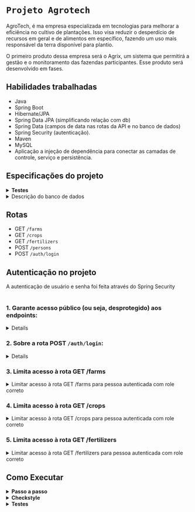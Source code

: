 # `Projeto Agrotech`

AgroTech, é ma empresa especializada em tecnologias para melhorar a eficiência no cultivo de plantações. Isso visa reduzir
o desperdício de recursos em geral e de alimentos em específico, fazendo um uso mais responsável da
terra disponível para plantio.

O primeiro produto dessa empresa será o Agrix, um sistema que permitirá a gestão e o monitoramento
das fazendas participantes. Esse produto será desenvolvido em fases.



## Habilidades trabalhadas

- Java
- Spring Boot
- Hibernate/JPA
- Spring Data JPA (simplificando relação com db)
- Spring Data (campos de data nas rotas da API e no banco de dados)
- Spring Security (autenticação).
- Maven
- MySQL
- Aplicação a injeção de dependência para conectar as camadas de controle, serviço e persistência.


## Especificações do projeto

<details>
<summary><strong>Testes</strong></summary>
  
- Os testes deste projeto são, de maneira geral, testes de integração. Cada teste fará diversas chamadas à API e validará a resposta e o comportamento da aplicação, mas sem restringir implementações específicas de classes e métodos.
- Os testes do projeto utilizam um banco "mockado" em memória do tipo H2.

</details>

<details>
<summary>Descrição do banco de dados</summary><br>

![Modelo de tabelas](images/agrix-tabelas-fase-b.png)

Nesse modelos, temos as seguintes tabelas:
- `farm`: representa uma fazenda
- `crop`: representa uma plantação, e está em relacionamento `n:1` ("muitos para um") com a tabela `farm`
- `fertilizer`: esta nova tabela representa um fertilizante, e está em um relacionamento `n:n` ("muitos para muitos") com a tabela `crop`. Esse relacionamento é realizado através da tabela `crop_fertilizer`.

</details>


## Rotas

 - GET `/farms`
 - GET `/crops`
 - GET `/fertilizers`
 - POST `/persons`
 - POST `/auth/login` 


## Autenticação no projeto
 <summary><strong></strong>A autenticação de usuário e senha foi feita através do Spring Security</strong></summary><br />
 
### 1. Garante acesso público (ou seja, desprotegido) aos endpoints:
 
<details>
    - POST `/persons` (permitir cadastro de novas pessoas)
    - POST `/auth/login` (permitir login) 
</details>

### 2. Sobre a rota POST `/auth/login`:

<details>
    - deve receber o `username` e `password` no corpo da requisição
    - deve validar os dados passados utilizando as pessoas que foram criadas pela rota `/persons`
    - caso os dados estejam incorretos, deve retornar status 403
    - caso os dados estejam corretos, deve retornar um campo `token` contendo um JWT gerado

<details>
  <summary>🔍 Formato/exemplo de requisição e resposta</summary><br />

Exemplo de requisição na rota POST `/auth/login` (suppondo que os dados estejam corretos):

```json
{
  "username": "zerocool",
  "password": "senhasecreta"
}
```

Exemplo de resposta:

```json
{
  "token": "eyJhbGciOiJIUzI1NiIsInR5cCI6IkpXVCJ9.eyJpc3MiOiJhZ3JpeCIsInN1YiI6Im1ycm9ib3QiLCJleHAiOjE2ODk5ODY2NTN9.lyha4rMcMhFd_ij-farGCXuJy-1Tun1IpJd5Ot6z_5w"
}
```

</details>

</details>

### 3. Limita acesso à rota GET /farms

<details>
  <summary>Limitar acesso à rota GET /farms para pessoa autenticada com role correto</summary><br />

Neste requisito você deve limitar o acesso à rota GET `/farms` para que apenas uma pessoa autenticada com role `USER`, `MANAGER` ou `ADMIN` possa acessar.

Você deve retornar status 403 caso a pessoa não tenha permissões corretas. Do contrário, a rota deve retornar a resposta usual.

</details>

### 4. Limita acesso à rota GET /crops

<details>
  <summary>Limitar acesso à rota GET /crops para pessoa autenticada com role correto</summary><br />

Apenas uma pessoa autenticada com role `MANAGER` ou `ADMIN` pode acessar.

Deve retornar status 403 caso a pessoa não tenha permissões corretas. Do contrário, a rota deve retornar a resposta usual.

</details>

### 5. Limita acesso à rota GET /fertilizers

<details>
  <summary>Limitar acesso à rota GET /fertilizers para pessoa autenticada com role correto</summary><br />

Deve limitar o acesso à rota GET `/fertilizers` para que apenas uma pessoa autenticada com role `ADMIN` possa acessar.

Você deve retornar status 403 caso a pessoa não tenha permissões corretas. Do contrário, a rota deve retornar a resposta usual.

</details>

## Como Executar

<details>
 <summary><strong> Passo a passo</strong></summary>

  Pré-requisitos: Java 17
  
1. Clone o repositório

- Use o comando: `git clone git@github.com:LiviaBoechat/Projeto_AgroTech.git`
- Entre na pasta do repositório que você acabou de clonar:
    - `cd project-agrix`

2. Instale as dependências

- `mvn install -DskipTests`

3. Execute o projeto
   
- `arquivo: AgrixApplication.java - run as java application`

</details>


<details>
<summary><strong> Checkstyle</strong></summary>

Para garantir a qualidade do código, utilizo neste projeto o `Checkstyle`. Assim o código
estará alinhado com as boas práticas de desenvolvimento, sendo mais legível e de fácil manutenção!
Para poder rodar o `Checkstyle` certifique-se de ter executado o comando `mvn install` dentro do
repositório.

Para rodá-los localmente no repositório, execute os comandos abaixo:

```bash
mvn checkstyle:check
```

Se a análise do `Checkstyle` encontrar problemas no seu código, tais problemas serão mostrados no
seu terminal. Se não houver problema no seu código, nada será impresso no seu terminal.

Você pode também instalar o plugin do `Checkstyle` na sua `IDE`. Para isso, volte na primeira seção
do conteúdo.

</details>

<details>
<summary><strong>Testes</strong></summary>

Para executar todos os testes basta rodar o comando:

```bash
mvn test
```

Para executar apenas uma classe de testes:

```bash
mvn test -Dtest="TestClassName"
```

</details>


<!-- mdi versão 1.1 projeto ⚠️ não exclua esse comentário -->
